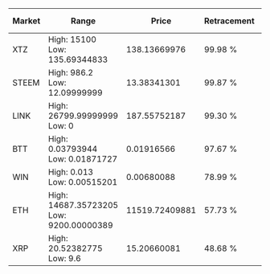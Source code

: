 | Market | Range | Price| Retracement | Doubles to 50% |
| --- | --- | --- | --- | --- |
| XTZ | High: 15100<br />Low: 135.69344833 | 138.13669976 | 99.98 % | 55.15 |
| STEEM | High: 986.2<br />Low: 12.09999999 | 13.38341301 | 99.87 % | 37.30 |
| LINK | High: 26799.99999999<br />Low: 0 | 187.55752187 | 99.30 % | 71.44 |
| BTT | High: 0.03793944<br />Low: 0.01871727 | 0.01916566 | 97.67 % | 1.48 |
| WIN | High: 0.013<br />Low: 0.00515201 | 0.00680088 | 78.99 % | 1.33 |
| ETH | High: 14687.35723205<br />Low: 9200.00000389 | 11519.72409881 | 57.73 % | 1.04 |
| XRP | High: 20.52382775<br />Low: 9.6 | 15.20660081 | 48.68 % | 0.00 |
